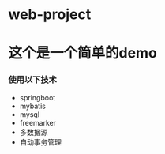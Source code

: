 # web-project
# 这个是一个简单的demo
### 使用以下技术
- springboot
- mybatis
- mysql
- freemarker
- 多数据源
- 自动事务管理
